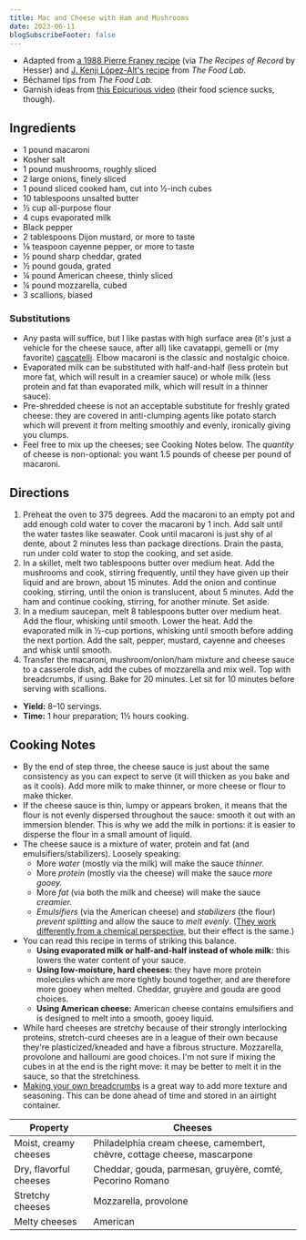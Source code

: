```yaml
---
title: Mac and Cheese with Ham and Mushrooms
date: 2023-06-11
blogSubscribeFooter: false
---
```


- Adapted from [a 1988 Pierre Franey
  recipe](https://timesmachine.nytimes.com/timesmachine/1988/01/06/842388.html?pageNumber=50)
  (via *The Recipes of Record* by Hesser) and [J. Kenji López-Alt's
  recipe](https://www.seriouseats.com/the-food-labs-ultra-gooey-stovetop-mac-cheese)
  from *The Food Lab.*
- Béchamel tips from *The Food Lab.*
- Garnish ideas from [this Epicurious
  video](https://www.youtube.com/watch?v=605DPLl8Gqg) (their food science
  sucks, though).


## Ingredients

- 1 pound macaroni
- Kosher salt
- 1 pound mushrooms, roughly sliced
- 2 large onions, finely sliced
- 1 pound sliced cooked ham, cut into ½-inch cubes
- 10 tablespoons unsalted butter
- ½ cup all-purpose flour
- 4 cups evaporated milk
- Black pepper
- 2 tablespoons Dijon mustard, or more to taste
- ⅛ teaspoon cayenne pepper, or more to taste
- ½ pound sharp cheddar, grated
- ½ pound gouda, grated
- ¼ pound American cheese, thinly sliced
- ¼ pound mozzarella, cubed
- 3 scallions, biased

### Substitutions

- Any pasta will suffice, but I like pastas with high surface area (it's just a
  vehicle for the cheese sauce, after all) like cavatappi, gemelli or (my
  favorite) [cascatelli](https://www.sfoglini.com/collections/cascatelli).
  Elbow macaroni is the classic and nostalgic choice.
- Evaporated milk can be substituted with half-and-half (less protein but more
  fat, which will result in a creamier sauce) or whole milk (less protein and
  fat than evaporated milk, which will result in a thinner sauce).
- Pre-shredded cheese is not an acceptable substitute for freshly grated
  cheese: they are covered in anti-clumping agents like potato starch which
  will prevent it from melting smoothly and evenly, ironically giving you
  clumps.
- Feel free to mix up the cheeses; see Cooking Notes below. The *quantity* of
  cheese is non-optional: you want 1.5 pounds of cheese per pound of macaroni.

## Directions

1. Preheat the oven to 375 degrees. Add the macaroni to an empty pot and add
   enough cold water to cover the macaroni by 1 inch. Add salt until the water
   tastes like seawater. Cook until macaroni is just shy of al dente, about 2
   minutes less than package directions. Drain the pasta, run under cold water
   to stop the cooking, and set aside.
2. In a skillet, melt two tablespoons butter over medium heat. Add the
   mushrooms and cook, stirring frequently, until they have given up their
   liquid and are brown, about 15 minutes. Add the onion and continue cooking,
   stirring, until the onion is translucent, about 5 minutes. Add the ham and
   continue cooking, stirring, for another minute. Set aside.
3. In a medium saucepan, melt 8 tablespoons butter over medium heat. Add the
   flour, whisking until smooth. Lower the heat. Add the evaporated milk in
   ½-cup portions, whisking until smooth before adding the next portion. Add
   the salt, pepper, mustard, cayenne and cheeses and whisk until smooth.
4. Transfer the macaroni, mushroom/onion/ham mixture and cheese sauce to a
   casserole dish, add the cubes of mozzarella and mix well. Top with
   breadcrumbs, if using. Bake for 20 minutes. Let sit for 10 minutes before
   serving with scallions.

- **Yield:** 8–10 servings.
- **Time:** 1 hour preparation; 1½ hours cooking.

## Cooking Notes

- By the end of step three, the cheese sauce is just about the same consistency
  as you can expect to serve (it will thicken as you bake and as it cools). Add
  more milk to make thinner, or more cheese or flour to make thicker.
- If the cheese sauce is thin, lumpy or appears broken, it means that the flour
  is not evenly dispersed throughout the sauce: smooth it out with an immersion
  blender. This is why we add the milk in portions: it is easier to disperse
  the flour in a small amount of liquid.
- The cheese sauce is a mixture of water, protein and fat (and
  emulsifiers/stabilizers). Loosely speaking:
    - More *water* (mostly via the milk) will make the sauce *thinner.*
    - More *protein* (mostly via the cheese) will make the sauce *more gooey.*
    - More *fat* (via both the milk and cheese) will make the sauce *creamier.*
    - *Emulsifiers* (via the American cheese) and *stabilizers* (the flour)
      *prevent splitting* and allow the sauce to *melt evenly*. ([They work
      differently from a chemical
      perspective,](https://www.cookingscienceguy.com/pages/wp-content/uploads/2012/07/Emulsions-and-Emulsifiers1.pdf)
      but their effect is the same.)
- You can read this recipe in terms of striking this balance.
    - **Using evaporated milk or half-and-half instead of whole milk:** this
      lowers the water content of your sauce.
    - **Using low-moisture, hard cheeses:** they have more protein molecules
      which are more tightly bound together, and are therefore more gooey when
      melted. Cheddar, gruyère and gouda are good choices.
    - **Using American cheese:** American cheese contains emulsifiers and is
      designed to melt into a smooth, gooey liquid.
- While hard cheeses are stretchy because of their strongly interlocking
  proteins, stretch-curd cheeses are in a league of their own because they're
  plasticized/kneaded and have a fibrous structure. Mozzarella, provolone and
  halloumi are good choices. I'm not sure if mixing the cubes in at the end is
  the right move: it may be better to melt it in the sauce, so that the
  stretchiness.
- [Making your own
  breadcrumbs](https://www.seriouseats.com/how-to-make-breadcrumbs-7482253) is
  a great way to add more texture and seasoning. This can be done ahead of time
  and stored in an airtight container.

| Property | Cheeses |
| --- | --- |
| Moist, creamy cheeses | Philadelphia cream cheese, camembert, chèvre, cottage cheese, mascarpone |
| Dry, flavorful cheeses | Cheddar, gouda, parmesan, gruyère, comté, Pecorino Romano |
| Stretchy cheeses | Mozzarella, provolone |
| Melty cheeses | American |

